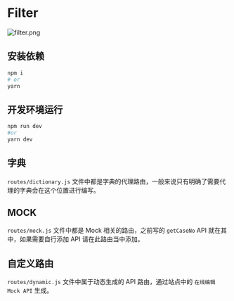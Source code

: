 # Filter

![filter.png](https://s1.ax1x.com/2020/05/10/Y1vuLj.png)

## 安装依赖

```bash
npm i
# or
yarn
```

## 开发环境运行

```bash
npm run dev
#or
yarn dev
```

## 字典

`routes/dictionary.js` 文件中都是字典的代理路由，一般来说只有明确了需要代理的字典会在这个位置进行编写。

## MOCK

`routes/mock.js` 文件中都是 Mock 相关的路由，之前写的 `getCaseNo` API 就在其中，如果需要自行添加 API 请在此路由当中添加。

## 自定义路由

`routes/dynamic.js` 文件中属于动态生成的 API 路由，通过站点中的 `在线编辑 Mock API` 生成。
